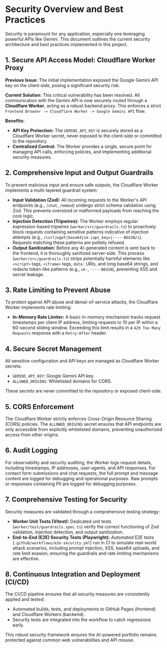 # Security Overview and Best Practices

Security is paramount for any application, especially one leveraging powerful APIs like Gemini. This document outlines the current security architecture and best practices implemented in this project.

## 1. Secure API Access Model: Cloudflare Worker Proxy

**Previous Issue:** The initial implementation exposed the Google Gemini API key on the client-side, posing a significant security risk.

**Current Solution:** This critical vulnerability has been resolved. All communication with the Gemini API is now securely routed through a **Cloudflare Worker**, acting as a robust backend proxy. This enforces a strict `Frontend Browser -> Cloudflare Worker -> Google Gemini API` flow.

**Benefits:**

- **API Key Protection:** The `GEMINI_API_KEY` is securely stored as a Cloudflare Worker secret, never exposed to the client-side or committed to the repository.
- **Centralized Control:** The Worker provides a single, secure point for managing API calls, enforcing policies, and implementing additional security measures.

## 2. Comprehensive Input and Output Guardrails

To prevent malicious input and ensure safe outputs, the Cloudflare Worker implements a multi-layered guardrail system:

- **Input Validation (Zod):** All incoming requests to the Worker's API endpoints (e.g., `/chat`, `/embed`) undergo strict schema validation using Zod. This prevents oversized or malformed payloads from reaching the core logic.
- **Injection Detection (Tripwires):** The Worker employs regular expression-based tripwires (`worker/src/guardrails.ts`) to proactively block requests containing sensitive patterns indicative of injection attempts (e.g., `/curl|wget|base64|sk-|api_key=|-----BEGIN/i`). Requests matching these patterns are politely refused.
- **Output Sanitization:** Before any AI-generated content is sent back to the frontend, it is thoroughly sanitized server-side. This process (`worker/src/guardrails.ts`) strips potentially harmful elements like `<script>` tags, `<iframe>` tags, `data:` URIs, and long base64 strings, and redacts token-like patterns (e.g., `sk-`, `-----BEGIN`), preventing XSS and secret leakage.

## 3. Rate Limiting to Prevent Abuse

To protect against API abuse and denial-of-service attacks, the Cloudflare Worker implements rate limiting:

- **In-Memory Rate Limiter:** A basic in-memory mechanism tracks request timestamps per client IP address, limiting requests to 10 per IP within a 60-second sliding window. Exceeding this limit results in a `429 Too Many Requests` response with a `Retry-After` header.

## 4. Secure Secret Management

All sensitive configuration and API keys are managed as Cloudflare Worker secrets:

- `GEMINI_API_KEY`: Google Gemini API key.
- `ALLOWED_ORIGINS`: Whitelisted domains for CORS.

These secrets are never committed to the repository or exposed client-side.

## 5. CORS Enforcement

The Cloudflare Worker strictly enforces Cross-Origin Resource Sharing (CORS) policies. The `ALLOWED_ORIGINS` secret ensures that API endpoints are only accessible from explicitly whitelisted domains, preventing unauthorized access from other origins.

## 6. Audit Logging

For observability and security auditing, the Worker logs request details, including timestamps, IP addresses, user-agents, and API responses. For contact form submissions and chat requests, the full prompt and message content are logged for debugging and operational purposes. Raw prompts or responses containing PII are logged for debugging purposes.

## 7. Comprehensive Testing for Security

Security measures are validated through a comprehensive testing strategy:

- **Worker Unit Tests (Vitest):** Dedicated unit tests (`worker/test/guardrails.spec.ts`) verify the correct functioning of Zod validation, injection detection, and output sanitization.
- **End-to-End (E2E) Security Tests (Playwright):** Automated E2E tests (`.github/workflows/e2e-security.yml`) run in CI to simulate real-world attack scenarios, including prompt injection, XSS, base64 uploads, and rate limit evasion, ensuring the guardrails and rate limiting mechanisms are effective.

## 8. Continuous Integration and Deployment (CI/CD)

The CI/CD pipeline ensures that all security measures are consistently applied and tested:

- Automated builds, tests, and deployments to GitHub Pages (frontend) and Cloudflare Workers (backend).
- Security tests are integrated into the workflow to catch regressions early.

This robust security framework ensures the AI-powered portfolio remains protected against common web vulnerabilities and API misuse.
